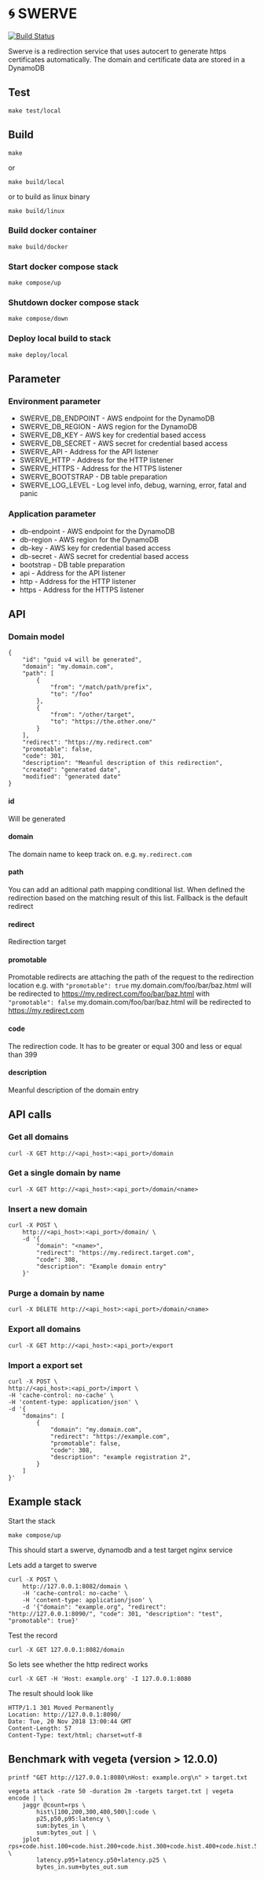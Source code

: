 # :cyclone: SWERVE

[![Build Status](https://travis-ci.org/axelspringer/swerve.svg?branch=master)](https://travis-ci.org/axelspringer/swerve.svg?branch=master)

Swerve is a redirection service that uses autocert to generate https certificates automatically. The domain and certificate data are stored in a DynamoDB

## Test

    make test/local

## Build

    make

or

    make build/local

or to build as linux binary

    make build/linux

### Build docker container

    make build/docker

### Start docker compose stack

    make compose/up

### Shutdown docker compose stack

    make compose/down

### Deploy local build to stack

    make deploy/local

## Parameter

### Environment parameter

* SWERVE_DB_ENDPOINT - AWS endpoint for the DynamoDB
* SWERVE_DB_REGION - AWS region for the DynamoDB
* SWERVE_DB_KEY - AWS key for credential based access
* SWERVE_DB_SECRET - AWS secret for credential based access
* SWERVE_API - Address for the API listener
* SWERVE_HTTP - Address for the HTTP listener
* SWERVE_HTTPS - Address for the HTTPS listener
* SWERVE_BOOTSTRAP - DB table preparation
* SWERVE_LOG_LEVEL - Log level info, debug, warning, error, fatal and panic

### Application parameter

* db-endpoint - AWS endpoint for the DynamoDB
* db-region - AWS region for the DynamoDB
* db-key - AWS key for credential based access
* db-secret - AWS secret for credential based access
* bootstrap - DB table preparation
* api - Address for the API listener
* http - Address for the HTTP listener
* https - Address for the HTTPS listener

## API

### Domain model

    {
        "id": "guid v4 will be generated",
        "domain": "my.domain.com",
        "path": [
            {
                "from": "/match/path/prefix",
                "to": "/foo"
            },
            {
                "from": "/other/target",
                "to": "https://the.other.one/"
            }
        ],
        "redirect": "https://my.redirect.com"
        "promotable": false,
        "code": 301,
        "description": "Meanful description of this redirection",
        "created": "generated date",
        "modified": "generated date"
    }

#### id

Will be generated

#### domain

The domain name to keep track on. e.g. ```my.redirect.com```

#### path

You can add an aditional path mapping conditional list. When defined the redirection based on the matching result of this list. Fallback is the default redirect

#### redirect

Redirection target

#### promotable

Promotable redirects are attaching the path of the request to the redirection location e.g.
with ```"promotable": true``` my.domain.com/foo/bar/baz.html will be redirected to https://my.redirect.com/foo/bar/baz.html
with ```"promotable": false``` my.domain.com/foo/bar/baz.html will be redirected to https://my.redirect.com

#### code

The redirection code. It has to be greater or equal 300 and less or equal than 399

#### description

Meanful description of the domain entry

## API calls

### Get all domains

    curl -X GET http://<api_host>:<api_port>/domain

### Get a single domain by name

    curl -X GET http://<api_host>:<api_port>/domain/<name>

### Insert a new domain

    curl -X POST \
        http://<api_host>:<api_port>/domain/ \
        -d '{
            "domain": "<name>",
            "redirect": "https://my.redirect.target.com",
            "code": 308,
            "description": "Example domain entry"
        }'

### Purge a domain by name

    curl -X DELETE http://<api_host>:<api_port>/domain/<name>

### Export all domains

    curl -X GET http://<api_host>:<api_port>/export

### Import a export set

    curl -X POST \
    http://<api_host>:<api_port>/import \
    -H 'cache-control: no-cache' \
    -H 'content-type: application/json' \
    -d '{
        "domains": [
            {
                "domain": "my.domain.com",
                "redirect": "https://example.com",
                "promotable": false,
                "code": 308,
                "description": "example registration 2",
            }
        ]
    }'

## Example stack

Start the stack

    make compose/up

This should start a swerve, dynamodb and a test target nginx service

Lets add a target to swerve

    curl -X POST \
        http://127.0.0.1:8082/domain \
        -H 'cache-control: no-cache' \
        -H 'content-type: application/json' \
        -d '{"domain": "example.org", "redirect": "http://127.0.0.1:8090/", "code": 301, "description": "test", "promotable": true}'

Test the record

    curl -X GET 127.0.0.1:8082/domain

So lets see whether the http redirect works

    curl -X GET -H 'Host: example.org' -I 127.0.0.1:8080

The result should look like

    HTTP/1.1 301 Moved Permanently
    Location: http://127.0.0.1:8090/
    Date: Tue, 20 Nov 2018 13:00:44 GMT
    Content-Length: 57
    Content-Type: text/html; charset=utf-8

## Benchmark with vegeta (version > 12.0.0)

    printf "GET http://127.0.0.1:8080\nHost: example.org\n" > target.txt

    vegeta attack -rate 50 -duration 2m -targets target.txt | vegeta encode | \
        jaggr @count=rps \
            hist\[100,200,300,400,500\]:code \
            p25,p50,p95:latency \
            sum:bytes_in \
            sum:bytes_out | \
        jplot rps+code.hist.100+code.hist.200+code.hist.300+code.hist.400+code.hist.500 \
            latency.p95+latency.p50+latency.p25 \
            bytes_in.sum+bytes_out.sum
